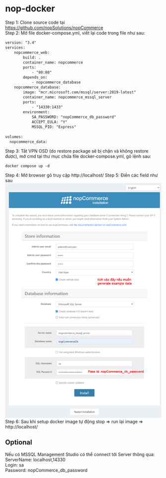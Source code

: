 # nop-docker

Step 1: Clone source code tại https://github.com/nopSolutions/nopCommerce  
Step 2: Mở file docker-compose.yml, viết lại code trong file như sau:
```
version: "3.4"
services:
    nopcommerce_web:
        build: .
        container_name: nopcommerce
        ports:
            - "80:80"
        depends_on:
            - nopcommerce_database
    nopcommerce_database:
        image: "mcr.microsoft.com/mssql/server:2019-latest"
        container_name: nopcommerce_mssql_server
        ports:
            - "14330:1433"
        environment:
            SA_PASSWORD: "nopCommerce_db_password"
            ACCEPT_EULA: "Y"
            MSSQL_PID: "Express"

volumes:
  nopcommerce_data:
```
Step 3: Tắt VPN OSD (do restore package sẽ bị chặn và không restore được), mở cmd tại thư mục chứa file docker-compose.yml, gõ lệnh sau:
```
docker compose up -d
```
Step 4: Mở browser gõ truy cập http://localhost/
Step 5: Điền các field như sau
![alt text](https://github.com/NhanTranOrient/nop-docker/blob/main/1.png)
Step 6: Sau khi setup docker image tự động stop => run lại image =>  http://localhost/

## Optional
Nếu có MSSQL Management Studio có thể connect tới Server thông qua:  
ServerName: localhost,14330  
Login: sa  
Password: nopCommerce_db_password

